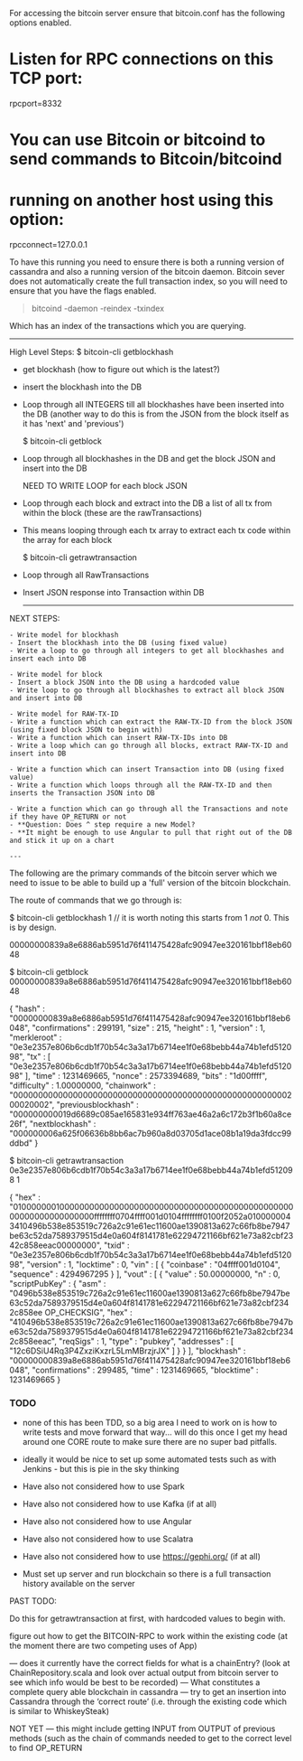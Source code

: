 For accessing the bitcoin server ensure that bitcoin.conf has the following options enabled.

# Listen for RPC connections on this TCP port:
rpcport=8332

# You can use Bitcoin or bitcoind to send commands to Bitcoin/bitcoind
# running on another host using this option:
rpcconnect=127.0.0.1

To have this running you need to ensure there is both a running version of cassandra and also a running version of the
bitcoin daemon. Bitcoin sever does not automatically create the full transaction index, so you will need to ensure that
you have the flags enabled.

> bitcoind -daemon -reindex -txindex

Which has an index of the transactions which you are querying.


---

High Level Steps:
    $ bitcoin-cli getblockhash <INTEGER>
- get blockhash (how to figure out which is the latest?)
- insert the blockhash into the DB
- Loop through all INTEGERS till all blockhashes have been inserted into the DB
(another way to do this is from the JSON from the block itself as it has 'next' and 'previous')

    $ bitcoin-cli getblock <BLOCKHASH>
- Loop through all blockhashes in the DB and get the block JSON and insert into the DB

    NEED TO WRITE LOOP for each block JSON
- Loop through each block and extract into the DB a list of all tx from within the block (these are the rawTransactions)
- This means looping through each tx array to extract each tx code within the array for each block

    $ bitcoin-cli getrawtransaction <RAW-TX-ID>
- Loop through all RawTransactions
- Insert JSON response into Transaction within DB

    ---

NEXT STEPS:

    - Write model for blockhash
    - Insert the blockhash into the DB (using fixed value)
    - Write a loop to go through all integers to get all blockhashes and insert each into DB

    - Write model for block
    - Insert a block JSON into the DB using a hardcoded value
    - Write loop to go through all blockhashes to extract all block JSON and insert into DB

    - Write model for RAW-TX-ID
    - Write a function which can extract the RAW-TX-ID from the block JSON (using fixed block JSON to begin with)
    - Write a function which can insert RAW-TX-IDs into DB
    - Write a loop which can go through all blocks, extract RAW-TX-ID and insert into DB

    - Write a function which can insert Transaction into DB (using fixed value)
    - Write a function which loops through all the RAW-TX-ID and then inserts the Transaction JSON into DB

    - Write a function which can go through all the Transactions and note if they have OP_RETURN or not
    - **Question: Does ^ step require a new Model?
    - **It might be enough to use Angular to pull that right out of the DB and stick it up on a chart

    ---


The following are the primary commands of the bitcoin server which we need to issue to be able to build up a 'full'
version of the bitcoin blockchain.

The route of commands that we go through is:

$ bitcoin-cli getblockhash 1 // it is worth noting this starts from 1 _not_ 0. This is by design.

00000000839a8e6886ab5951d76f411475428afc90947ee320161bbf18eb6048

$ bitcoin-cli getblock 00000000839a8e6886ab5951d76f411475428afc90947ee320161bbf18eb6048


{
"hash" : "00000000839a8e6886ab5951d76f411475428afc90947ee320161bbf18eb6048",
"confirmations" : 299191,
"size" : 215,
"height" : 1,
"version" : 1,
"merkleroot" : "0e3e2357e806b6cdb1f70b54c3a3a17b6714ee1f0e68bebb44a74b1efd512098",
"tx" : [
"0e3e2357e806b6cdb1f70b54c3a3a17b6714ee1f0e68bebb44a74b1efd512098"
],
"time" : 1231469665,
"nonce" : 2573394689,
"bits" : "1d00ffff",
"difficulty" : 1.00000000,
"chainwork" : "0000000000000000000000000000000000000000000000000000000200020002",
"previousblockhash" : "000000000019d6689c085ae165831e934ff763ae46a2a6c172b3f1b60a8ce26f",
"nextblockhash" : "000000006a625f06636b8bb6ac7b960a8d03705d1ace08b1a19da3fdcc99ddbd"
}

$ bitcoin-cli getrawtransaction 0e3e2357e806b6cdb1f70b54c3a3a17b6714ee1f0e68bebb44a74b1efd512098 1

{
"hex" : "01000000010000000000000000000000000000000000000000000000000000000000000000ffffffff0704ffff001d0104ffffffff0100f2052a0100000043410496b538e853519c726a2c91e61ec11600ae1390813a627c66fb8be7947be63c52da7589379515d4e0a604f8141781e62294721166bf621e73a82cbf2342c858eeac00000000",
"txid" : "0e3e2357e806b6cdb1f70b54c3a3a17b6714ee1f0e68bebb44a74b1efd512098",
"version" : 1,
"locktime" : 0,
"vin" : [
{
"coinbase" : "04ffff001d0104",
"sequence" : 4294967295
}
],
"vout" : [
{
"value" : 50.00000000,
"n" : 0,
"scriptPubKey" : {
"asm" : "0496b538e853519c726a2c91e61ec11600ae1390813a627c66fb8be7947be63c52da7589379515d4e0a604f8141781e62294721166bf621e73a82cbf2342c858ee OP_CHECKSIG",
"hex" : "410496b538e853519c726a2c91e61ec11600ae1390813a627c66fb8be7947be63c52da7589379515d4e0a604f8141781e62294721166bf621e73a82cbf2342c858eeac",
"reqSigs" : 1,
"type" : "pubkey",
"addresses" : [
"12c6DSiU4Rq3P4ZxziKxzrL5LmMBrzjrJX"
]
}
}
],
"blockhash" : "00000000839a8e6886ab5951d76f411475428afc90947ee320161bbf18eb6048",
"confirmations" : 299485,
"time" : 1231469665,
"blocktime" : 1231469665
}

### TODO

- none of this has been TDD, so a big area I need to work on is how to write tests and move forward that way... will do
this once I get my head around one CORE route to make sure there are no super bad pitfalls.
- ideally it would be nice to set up some automated tests such as with Jenkins - but this is pie in the sky thinking
 - Have also not considered how to use Spark
 - Have also not considered how to use Kafka (if at all)
 - Have also not considered how to use Angular
 - Have also not considered how to use Scalatra
 - Have also not considered how to use https://gephi.org/ (if at all)

 - Must set up server and run blockchain so there is a full transaction history available on the server

PAST TODO:

Do this for getrawtransaction at first, with hardcoded values to begin with.

figure out how to get the BITCOIN-RPC to work within the existing code (at the moment there are two competing uses of
App)

— does it currently have the correct fields for what is a chainEntry? (look at ChainRepository.scala and look over actual
output from bitcoin server to see which info would be best to be recorded)
— What constitutes a complete query able blockchain in cassandra
— try to get an insertion into Cassandra through the ‘correct route’ (i.e. through the existing code which is similar to
WhiskeySteak)

NOT YET
— this might include getting INPUT from OUTPUT of previous methods (such as the chain of commands needed to get to the
correct level to find OP_RETURN